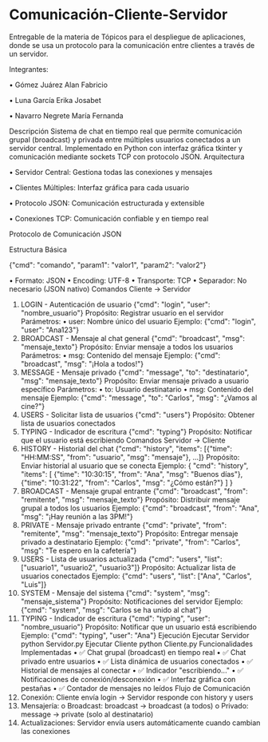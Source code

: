 # Comunicación-Cliente-Servidor
Entregable de la materia de Tópicos para el despliegue de aplicaciones, donde se usa un protocolo para la comunicación entre clientes a través de un servidor.

Integrantes:

•	Gómez Juárez Alan Fabricio

•	Luna García Erika Josabet

•	Navarro Negrete María Fernanda

Descripción
Sistema de chat en tiempo real que permite comunicación grupal (broadcast) y privada entre múltiples usuarios conectados a un servidor central. Implementado en Python con interfaz gráfica tkinter y comunicación mediante sockets TCP con protocolo JSON.
Arquitectura

•	Servidor Central: Gestiona todas las conexiones y mensajes

•	Clientes Múltiples: Interfaz gráfica para cada usuario

•	Protocolo JSON: Comunicación estructurada y extensible

•	Conexiones TCP: Comunicación confiable y en tiempo real

Protocolo de Comunicación JSON

Estructura Básica

{"cmd": "comando", "param1": "valor1", "param2": "valor2"}

•	Formato: JSON
•	Encoding: UTF-8
•	Transporte: TCP
•	Separador: No necesario (JSON nativo)
Comandos Cliente → Servidor
1. LOGIN - Autenticación de usuario
{"cmd": "login", "user": "nombre_usuario"}
Propósito: Registrar usuario en el servidor
Parámetros:
•	user: Nombre único del usuario
Ejemplo:
{"cmd": "login", "user": "Ana123"}
2. BROADCAST - Mensaje al chat general
{"cmd": "broadcast", "msg": "mensaje_texto"}
Propósito: Enviar mensaje a todos los usuarios
Parámetros:
•	msg: Contenido del mensaje
Ejemplo:
{"cmd": "broadcast", "msg": "¡Hola a todos!"}
3. MESSAGE - Mensaje privado
{"cmd": "message", "to": "destinatario", "msg": "mensaje_texto"}
Propósito: Enviar mensaje privado a usuario específico
Parámetros:
•	to: Usuario destinatario
•	msg: Contenido del mensaje
Ejemplo:
{"cmd": "message", "to": "Carlos", "msg": "¿Vamos al cine?"}
4. USERS - Solicitar lista de usuarios
{"cmd": "users"}
Propósito: Obtener lista de usuarios conectados
5. TYPING - Indicador de escritura
{"cmd": "typing"}
Propósito: Notificar que el usuario está escribiendo
Comandos Servidor → Cliente
1. HISTORY - Historial del chat
{"cmd": "history", "items": [{"time": "HH:MM:SS", "from": "usuario", "msg": "mensaje"}, ...]}
Propósito: Enviar historial al usuario que se conecta
Ejemplo:
{
  "cmd": "history",
  "items": [
    {"time": "10:30:15", "from": "Ana", "msg": "Buenos días"},
    {"time": "10:31:22", "from": "Carlos", "msg": "¿Cómo están?"}
  ]
}
2. BROADCAST - Mensaje grupal entrante
{"cmd": "broadcast", "from": "remitente", "msg": "mensaje_texto"}
Propósito: Distribuir mensaje grupal a todos los usuarios
Ejemplo:
{"cmd": "broadcast", "from": "Ana", "msg": "¡Hay reunión a las 3PM!"}
3. PRIVATE - Mensaje privado entrante
{"cmd": "private", "from": "remitente", "msg": "mensaje_texto"}
Propósito: Entregar mensaje privado a destinatario
Ejemplo:
{"cmd": "private", "from": "Carlos", "msg": "Te espero en la cafetería"}
4. USERS - Lista de usuarios actualizada
{"cmd": "users", "list": ["usuario1", "usuario2", "usuario3"]}
Propósito: Actualizar lista de usuarios conectados
Ejemplo:
{"cmd": "users", "list": ["Ana", "Carlos", "Luis"]}
5. SYSTEM - Mensaje del sistema
{"cmd": "system", "msg": "mensaje_sistema"}
Propósito: Notificaciones del servidor
Ejemplo:
{"cmd": "system", "msg": "Carlos se ha unido al chat"}
6. TYPING - Indicador de escritura
{"cmd": "typing", "user": "nombre_usuario"}
Propósito: Notificar que un usuario está escribiendo
Ejemplo:
{"cmd": "typing", "user": "Ana"}
Ejecución
Ejecutar Servidor
python Servidor.py
Ejecutar Cliente
python Cliente.py
Funcionalidades Implementadas
•	✅ Chat grupal (broadcast) en tiempo real
•	✅ Chat privado entre usuarios
•	✅ Lista dinámica de usuarios conectados
•	✅ Historial de mensajes al conectar
•	✅ Indicador "escribiendo..."
•	✅ Notificaciones de conexión/desconexión
•	✅ Interfaz gráfica con pestañas
•	✅ Contador de mensajes no leídos
Flujo de Comunicación
1.	Conexión: Cliente envía login → Servidor responde con history y users
2.	Mensajería:
o	Broadcast: broadcast → broadcast (a todos)
o	Privado: message → private (solo al destinatario)
3.	Actualizaciones: Servidor envía users automáticamente cuando cambian las conexiones
